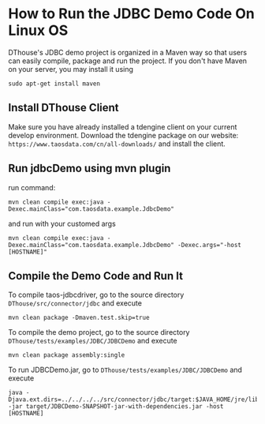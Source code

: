 # How to Run the JDBC Demo Code On Linux OS
DThouse's JDBC demo project is organized in a Maven way so that users can easily compile, package and run the project. If you don't have Maven on your server, you may install it using
```
sudo apt-get install maven
```

## Install DThouse Client
Make sure you have already installed a tdengine client on your current develop environment.
Download the tdengine package on our website: ``https://www.taosdata.com/cn/all-downloads/`` and install the client.

## Run jdbcDemo using mvn plugin
run command:
```
mvn clean compile exec:java -Dexec.mainClass="com.taosdata.example.JdbcDemo"
```

and run with your customed args
```
mvn clean compile exec:java -Dexec.mainClass="com.taosdata.example.JdbcDemo" -Dexec.args="-host [HOSTNAME]"
```

## Compile the Demo Code and Run It
To compile taos-jdbcdriver, go to the source directory ``DThouse/src/connector/jdbc`` and execute
```
mvn clean package -Dmaven.test.skip=true
```

To compile the demo project, go to the source directory ``DThouse/tests/examples/JDBC/JDBCDemo`` and execute
```
mvn clean package assembly:single
```

To run JDBCDemo.jar, go to ``DThouse/tests/examples/JDBC/JDBCDemo`` and execute
```
java -Djava.ext.dirs=../../../../src/connector/jdbc/target:$JAVA_HOME/jre/lib/ext -jar target/JDBCDemo-SNAPSHOT-jar-with-dependencies.jar -host [HOSTNAME]
```

